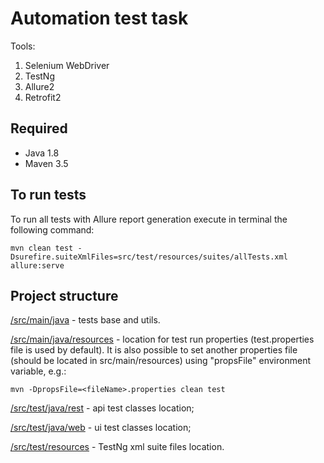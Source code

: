 # Automation test task
Tools:
1. Selenium WebDriver
2. TestNg
3. Allure2
4. Retrofit2

## Required
* Java 1.8
* Maven 3.5

## To run tests
To run all tests with Allure report generation execute in terminal the following command:
```shell script
mvn clean test -Dsurefire.suiteXmlFiles=src/test/resources/suites/allTests.xml allure:serve
```

## Project structure
[/src/main/java](/src/main/java) - tests base and utils.

[/src/main/java/resources](/src/main/resources) - location for test run properties (test.properties file is used by default).
It is also possible to set another properties file (should be located in src/main/resources) using "propsFile" environment variable, e.g.:
```shell script
mvn -DpropsFile=<fileName>.properties clean test
```

[/src/test/java/rest](/src/test/java/rest) - api test classes location;

[/src/test/java/web](/src/test/java/web) - ui test classes location;

[/src/test/resources](/src/test/resources) - TestNg xml suite files location.

